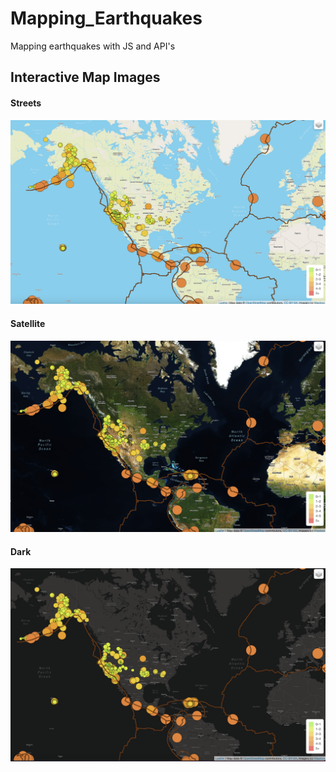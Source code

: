 # Mapping_Earthquakes
Mapping earthquakes with JS and API's

## Interactive Map Images
#### Streets
<img src="https://github.com/ChrisBarton107/Mapping_Earthquakes/blob/main/Resources/Streets.png" alt="drawing" width="1000"/>

#### Satellite
<img src="https://github.com/ChrisBarton107/Mapping_Earthquakes/blob/main/Resources/Satellite.png" alt="drawing" width="1000"/>

#### Dark
<img src="https://github.com/ChrisBarton107/Mapping_Earthquakes/blob/main/Resources/Dark.png" alt="drawing" width="1000"/> 
